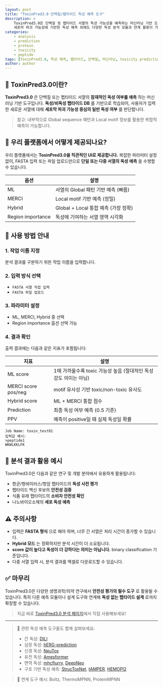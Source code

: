 ```yaml
---
layout: post
title: "ToxinPred3.0 단백질/펩타이드 독성 예측 도구"
description: >
    ToxinPred3.0은 단백질 및 펩타이드 서열의 독성 가능성을 예측하는 머신러닝 기반 도구입니다. 
    세포막 파괴 가능성에 기반한 독성 예측 외에도 다양한 독성 분석 모듈과 연계 활용이 가능합니다.
categories:
    - analysis 
    - prediction
    - protein
    - toxicity
    - peptide
tags: [ToxinPred3.0, 독성 예측, 펩타이드, 단백질, 머신러닝, toxicity prediction, peptide, protein, 바이오안전성]
author: author
---
```


## 🔬 ToxinPred3.0이란?

**ToxinPred3.0** 은 단백질 또는 펩타이드 서열의 **잠재적인 독성 여부를 예측** 하는 머신러닝 기반 도구입니다.
**독성/비독성 펩타이드 DB** 를 기반으로 학습되어, 사용자가 입력한 새로운 서열에 대해 **세포막 파괴 가능성 중심의 일반 독성 여부** 를 판단합니다.

> 참고: 내부적으로 Global sequence 패턴과 Local motif 정보를 활용한 복합적 예측이 가능합니다.

## 🧪 우리 플랫폼에서 어떻게 제공되나요?

우리 플랫폼에서는 **ToxinPred3.0을 직관적인 UI로 제공합니다.**
복잡한 파라미터 설정 없이, FASTA 입력 또는 파일 업로드만으로 **단일 또는 다중 서열의 독성 예측** 을 수행할 수 있습니다.

| 옵션                | 설명                           |
| ----------------- | ---------------------------- |
| ML                | 서열의 Global 패턴 기반 예측 (빠름)     |
| MERCI             | Local motif 기반 예측 (정밀)       |
| Hybrid            | Global + Local 통합 예측 (가장 정확) |
| Region importance | 독성에 기여하는 서열 영역 시각화           |

## 📝 사용 방법 안내

### 1. 작업 이름 지정

분석 결과를 구분하기 위한 작업 이름을 입력합니다.

### 2. 입력 방식 선택

* `FASTA 서열 직접 입력`
* `FASTA 파일 업로드`

### 3. 파라미터 설정

* ML, MERCI, Hybrid 중 선택
* Region importance 옵션 선택 가능

### 4. 결과 확인

출력 결과에는 다음과 같은 지표가 포함됩니다:

| 지표                  | 설명                                        |
| ------------------- | ----------------------------------------- |
| ML score            | 1에 가까울수록 toxic 가능성 높음 (절대적인 독성 강도 의미는 아님) |
| MERCI score pos/neg | motif 유사성 기반 toxic/non-toxic 유사도          |
| Hybrid score        | ML + MERCI 통합 점수                          |
| Prediction          | 최종 독성 여부 예측 (0.5 기준)                      |
| PPV                 | 예측이 positive일 때 실제 독성일 확률                 |

```plaintext
Job Name: toxin_test01
입력값 예시:
>peptide1
WKWLKKLFK
```

## 🧬 분석 결과 활용 예시

ToxinPred3.0은 다음과 같은 연구 및 개발 분야에서 유용하게 활용됩니다:

* 항균/항바이러스/항암 펩타이드의 **독성 사전 평가**
* 펩타이드 백신 후보의 **안전성 검증**
* 식품 유래 펩타이드의 **소비자 안전성 확인**
* 나노바이오소재의 **세포 독성 예측**

## ⚠️ 주의사항

* 입력은 **FASTA 형식** 으로 해야 하며, 너무 긴 서열은 처리 시간이 증가할 수 있습니다.
* **Hybrid 모드** 는 정확하지만 분석 시간이 더 소요됩니다.
* **score 값이 높다고 독성이 더 강하다는 의미는 아닙니다.** binary classification 기준입니다.
* 다중 서열 입력 시, 분석 결과를 엑셀로 다운로드할 수 있습니다.

## ✅ 마무리

ToxinPred3.0은 다양한 생명과학/의약 연구에서 **안전성 평가의 필수 도구** 로 활용될 수 있습니다.
특히 다른 예측 모듈이나 설계 도구와 연계해 **독성 없는 펩타이드 설계** 로까지 확장할 수 있습니다.

> 지금 바로 <a href="#" onclick="window.open('https://curie.kr:444/Analysis/toxinPred3', '_blank'); return false;" rel="noopener noreferrer">ToxinPred3.0 분석 페이지</a>에서 직접 사용해보세요!

---

> 📌 관련 독성 예측 도구들도 함께 살펴보세요:
>
> * 간 독성: [DILI](https://github.com/srijitseal/DILI)
> * 심장 독성: [hERG-prediction](https://github.com/WeilabMSU/hERG-prediction)
> * 신경 독성: [NeuTox](https://github.com/xuejunhe/NeuTox-2.0)
> * 유전 독성: [Amesformer](https://github.com/luke-a-thompson/AmesFormer)
> * 면역 독성: [mhcflurry](https://github.com/openvax/mhcflurry), [DeepNeo](https://github.com/kaistomics/DeepNeo)
> * 구조 기반 독성 예측: [StrucToxNet](https://github.com/), [tAMPER](https://github.com/), [HEMOPI2](https://github.com/)

> 🧩 연계 도구 예시: Boltz, ThermoMPNN, ProteinMPNN
